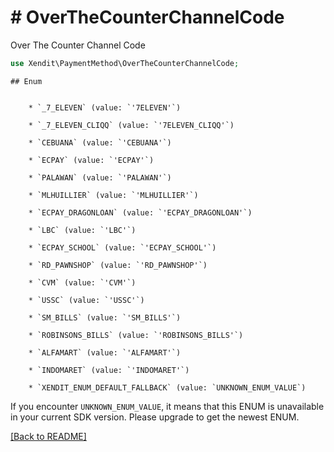 # # OverTheCounterChannelCode
Over The Counter Channel Code

```php
use Xendit\PaymentMethod\OverTheCounterChannelCode;
```


    ## Enum

    
        * `_7_ELEVEN` (value: `'7ELEVEN'`)
    
        * `_7_ELEVEN_CLIQQ` (value: `'7ELEVEN_CLIQQ'`)
    
        * `CEBUANA` (value: `'CEBUANA'`)
    
        * `ECPAY` (value: `'ECPAY'`)
    
        * `PALAWAN` (value: `'PALAWAN'`)
    
        * `MLHUILLIER` (value: `'MLHUILLIER'`)
    
        * `ECPAY_DRAGONLOAN` (value: `'ECPAY_DRAGONLOAN'`)
    
        * `LBC` (value: `'LBC'`)
    
        * `ECPAY_SCHOOL` (value: `'ECPAY_SCHOOL'`)
    
        * `RD_PAWNSHOP` (value: `'RD_PAWNSHOP'`)
    
        * `CVM` (value: `'CVM'`)
    
        * `USSC` (value: `'USSC'`)
    
        * `SM_BILLS` (value: `'SM_BILLS'`)
    
        * `ROBINSONS_BILLS` (value: `'ROBINSONS_BILLS'`)
    
        * `ALFAMART` (value: `'ALFAMART'`)
    
        * `INDOMARET` (value: `'INDOMARET'`)
    
        * `XENDIT_ENUM_DEFAULT_FALLBACK` (value: `UNKNOWN_ENUM_VALUE`)

If you encounter `UNKNOWN_ENUM_VALUE`, it means that this ENUM is unavailable in your current SDK version. Please upgrade to get the newest ENUM.

[[Back to README]](../../README.md)
